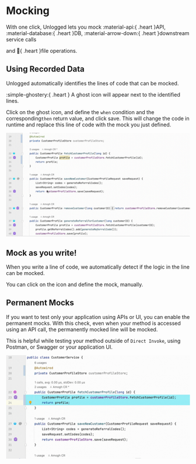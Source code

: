 # Mocking

With one click, Unlogged lets you mock :material-api:{ .heart }API, :material-database:{ .heart }DB, :material-arrow-down:{ .heart }downstream service calls 

and :file_folder:{ .heart }file operations.

## Using Recorded Data

Unlogged automatically identifies the lines of code that can be mocked. 


:simple-ghostery:{ .heart } A ghost icon will appear next to the identified lines. 

Click on the ghost icon, and define the ```when``` condition and the corresponding```then``` return value, and click save. This will change the code in runtime and replace this line of code with the mock you just defined.

![](assets/images/mocking.gif)

## Mock as you write!

When you write a line of code, we automatically detect if the logic in the line can be mocked. 

You can click on the icon and define the mock, manually.

## Permanent Mocks

If you want to test only your application using APIs or UI, you can enable the permanent mocks. With this check, even when your method is accessed using an API call, the permanently mocked line will be mocked.

This is helpful while testing your method outside of ```Direct Invoke```, using Postman, or Swagger or your application UI.

![](assets/images/permocking.gif)
